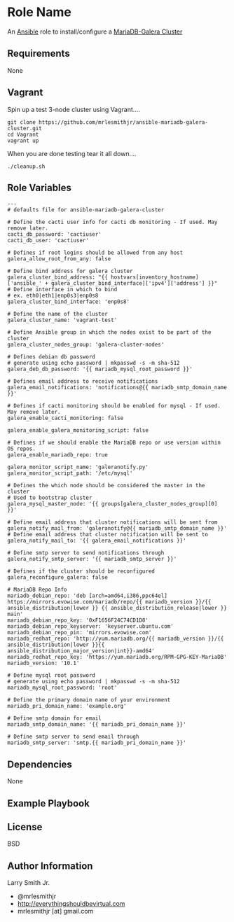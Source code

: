 Role Name
=========

An [Ansible] role to install/configure a [MariaDB-Galera Cluster]

Requirements
------------

None

Vagrant
-------
Spin up a test 3-node cluster using Vagrant....
````
git clone https://github.com/mrlesmithjr/ansible-mariadb-galera-cluster.git
cd Vagrant
vagrant up
````
When you are done testing tear it all down....  
````
./cleanup.sh
````

Role Variables
--------------

```
---
# defaults file for ansible-mariadb-galera-cluster

# Define the cacti user info for cacti db monitoring - If used. May remove later.
cacti_db_password: 'cactiuser'
cacti_db_user: 'cactiuser'

# Defines if root logins should be allowed from any host
galera_allow_root_from_any: false

# Define bind address for galera cluster
galera_cluster_bind_address: "{{ hostvars[inventory_hostname]['ansible_' + galera_cluster_bind_interface]['ipv4']['address'] }}"
# Define interface in which to bind
# ex. eth0|eth1|enp0s3|enp0s8
galera_cluster_bind_interface: 'enp0s8'

# Define the name of the cluster
galera_cluster_name: 'vagrant-test'

# Define Ansible group in which the nodes exist to be part of the cluster
galera_cluster_nodes_group: 'galera-cluster-nodes'

# Defines debian db password
# generate using echo password | mkpasswd -s -m sha-512
galera_deb_db_password: '{{ mariadb_mysql_root_password }}'

# Defines email address to receive notifications
galera_email_notifications: 'notifications@{{ mariadb_smtp_domain_name }}'

# Defines if cacti monitoring should be enabled for mysql - If used. May remove later.
galera_enable_cacti_monitoring: false

galera_enable_galera_monitoring_script: false

# Defines if we should enable the MariaDB repo or use version within OS repos.
galera_enable_mariadb_repo: true

galera_monitor_script_name: 'galeranotify.py'
galera_monitor_script_path: '/etc/mysql'

# Defines the which node should be considered the master in the cluster
# Used to bootstrap cluster
galera_mysql_master_node: '{{ groups[galera_cluster_nodes_group][0] }}'

# Define email address that cluster notifications will be sent from
galera_notify_mail_from: 'galeranotify@{{ mariadb_smtp_domain_name }}'
# Define email address that cluster notification will be sent to
galera_notify_mail_to: '{{ galera_email_notifications }}'

# Define smtp server to send notifications through
galera_notify_smtp_server: '{{ mariadb_smtp_server }}'

# Defines if the cluster should be reconfigured
galera_reconfigure_galera: false

# MariaDB Repo Info
mariadb_debian_repo: 'deb [arch=amd64,i386,ppc64el] https://mirrors.evowise.com/mariadb/repo/{{ mariadb_version }}/{{ ansible_distribution|lower }} {{ ansible_distribution_release|lower }} main'
mariadb_debian_repo_key: '0xF1656F24C74CD1D8'
mariadb_debian_repo_keyserver: 'keyserver.ubuntu.com'
mariadb_debian_repo_pin: 'mirrors.evowise.com'
mariadb_redhat_repo: 'http://yum.mariadb.org/{{ mariadb_version }}/{{ ansible_distribution|lower }}{{ ansible_distribution_major_version|int}}-amd64'
mariadb_redhat_repo_key: 'https://yum.mariadb.org/RPM-GPG-KEY-MariaDB'
mariadb_version: '10.1'

# Define mysql root password
# generate using echo password | mkpasswd -s -m sha-512
mariadb_mysql_root_password: 'root'

# Define the primary domain name of your environment
mariadb_pri_domain_name: 'example.org'

# Define smtp domain for email
mariadb_smtp_domain_name: '{{ mariadb_pri_domain_name }}'

# Define smtp server to send email through
mariadb_smtp_server: 'smtp.{{ mariadb_pri_domain_name }}'
```

Dependencies
------------

None

Example Playbook
----------------


License
-------

BSD

Author Information
------------------

Larry Smith Jr.
- @mrlesmithjr
- http://everythingshouldbevirtual.com
- mrlesmithjr [at] gmail.com

[Ansible]: <https://www.ansible.com>
[MariaDB-Galera Cluster]: <https://mariadb.com/kb/en/mariadb/what-is-mariadb-galera-cluster/>
